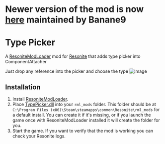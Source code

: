 # Newer version of the mod is now [here](https://github.com/ResoniteModdingGroup/TypePicker) maintained by Banane9

# Type Picker

A [ResoniteModLoader](https://github.com/resonite-modding-group/ResoniteModLoader) mod for [Resonite](https://resonite.com/) that adds type picker into ComponentAttacher 

Just drop any reference into the picker and choose the type
![image](screenshot/panel.png)

## Installation
1. Install [ResoniteModLoader](https://github.com/resonite-modding-group/ResoniteModLoader).
2. Place [TypePicker.dll](https://github.com/TheJebForge/TypePicker/releases/latest/download/TypePicker.dll) into your `rml_mods` folder. This folder should be at `C:\Program Files (x86)\Steam\steamapps\common\Resonite\rml_mods` for a default install. You can create it if it's missing, or if you launch the game once with ResoniteModLoader installed it will create the folder for you.
3. Start the game. If you want to verify that the mod is working you can check your Resonite logs.
